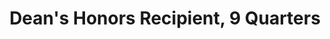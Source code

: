 ---
layout: award
title: "Dean's Honors Recipient, 9 Quarters"
description: "Awarded to students with a GPA of 3.5 or higher."
time: "Jun 2020"
---